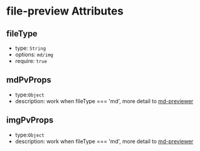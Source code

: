 # file-preview Attributes

## fileType

- type: `String`
- options: `md/img`
- require: `true`

## mdPvProps

- type:`Object`
- description: work when fileType === 'md', more detail to [md-previewer](/chapter/md-previewer/)

## imgPvProps

- type:`Object`
- description: work when fileType === 'md', more detail to [md-previewer](/chapter/img-previewer/)
